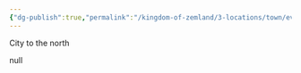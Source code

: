 ```yaml
---
{"dg-publish":true,"permalink":"/kingdom-of-zemland/3-locations/town/evita/"}
---
```



City to the north

null


